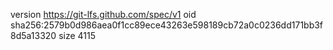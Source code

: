 version https://git-lfs.github.com/spec/v1
oid sha256:2579b0d986aea0f1cc89ece43263e598189cb72a0c0236dd171bb3f8d5a13320
size 4115
